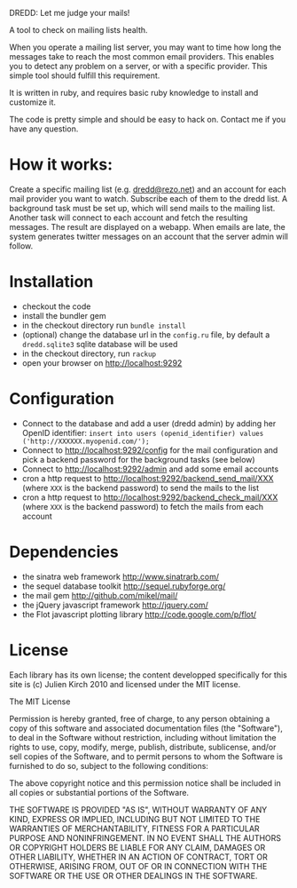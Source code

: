 DREDD: Let me judge your mails!

A tool to check on mailing lists health.

When you operate a mailing list server, you may want to time how long the messages take to reach the most common email providers. This enables you to detect any problem on a server, or with a specific provider. This simple tool should fulfill this requirement.

It is written in ruby, and requires basic ruby knowledge to install and customize it.

The code is pretty simple and should be easy to hack on. Contact me if you have any question.

# How it works:
Create a specific mailing list (e.g. dredd@rezo.net) and an account for each mail provider you want to watch. Subscribe each of them to the dredd list. A background task must be set up, which will send mails to the mailing list. Another task will connect to each account and fetch the resulting messages. The result are displayed on a webapp. When emails are late, the system generates twitter messages on an account that the server admin will follow.

# Installation

- checkout the code
- install the bundler gem
- in the checkout directory run `bundle install`
- (optional) change the database url in the `config.ru` file, by default a `dredd.sqlite3` sqlite database will be used
- in the checkout directory, run `rackup`
- open your browser on <http://localhost:9292>

# Configuration

- Connect to the database and add a user (dredd admin) by adding her OpenID identifier:
`insert into users (openid_identifier) values ('http://XXXXXX.myopenid.com/');`
- Connect to <http://localhost:9292/config> for the mail configuration and pick a backend password for the background tasks (see below)
- Connect to  <http://localhost:9292/admin> and add some email accounts
- cron a http request to <http://localhost:9292/backend_send_mail/XXX> (where `XXX` is the backend password) to send the mails to the list
- cron a http request to <http://localhost:9292/backend_check_mail/XXX> (where `XXX` is the backend password) to fetch the mails from each account

# Dependencies

- the sinatra web framework <http://www.sinatrarb.com/>
- the sequel database toolkit <http://sequel.rubyforge.org/>
- the mail gem <http://github.com/mikel/mail/>
- the jQuery javascript framework <http://jquery.com/>
- the Flot javascript plotting library <http://code.google.com/p/flot/>

# License

Each library has its own license; the content developped specifically for this site is (c) Julien Kirch 2010 and licensed under the MIT license.

The MIT License

Permission is hereby granted, free of charge, to any person obtaining a copy of this software and associated documentation files (the "Software"), to deal in the Software without restriction, including without limitation the rights to use, copy, modify, merge, publish, distribute, sublicense, and/or sell copies of the Software, and to permit persons to whom the Software is furnished to do so, subject to the following conditions:

The above copyright notice and this permission notice shall be included in all copies or substantial portions of the Software.

THE SOFTWARE IS PROVIDED "AS IS", WITHOUT WARRANTY OF ANY KIND, EXPRESS OR IMPLIED, INCLUDING BUT NOT LIMITED TO THE WARRANTIES OF MERCHANTABILITY, FITNESS FOR A PARTICULAR PURPOSE AND NONINFRINGEMENT. IN NO EVENT SHALL THE AUTHORS OR COPYRIGHT HOLDERS BE LIABLE FOR ANY CLAIM, DAMAGES OR OTHER LIABILITY, WHETHER IN AN ACTION OF CONTRACT, TORT OR OTHERWISE, ARISING FROM, OUT OF OR IN CONNECTION WITH THE SOFTWARE OR THE USE OR OTHER DEALINGS IN THE SOFTWARE.